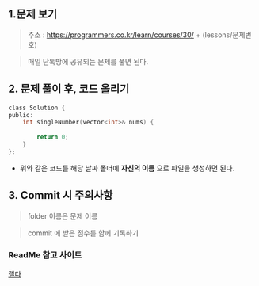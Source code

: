 ## 1.문제 보기

> 주소 : https://programmers.co.kr/learn/courses/30/ + (lessons/문제번호)

> 매일 단톡방에 공유되는 문제를 풀면 된다.

## 2. 문제 풀이 후, 코드 올리기

```c
class Solution {
public:
    int singleNumber(vector<int>& nums) {
        
        return 0;
    }
};
```

* 위와 같은 코드를 해당 날짜 폴더에 **자신의 이름** 으로 파일을 생성하면 된다.

## 3. Commit 시 주의사항

> folder 이름은 문제 이름

> commit 에 받은 점수를 함께 기록하기





### ReadMe 참고 사이트 

[젤다](https://github.com/sejong-interface/Interface_Manual/wiki/Git-%EC%8B%9C%EC%9E%91%ED%95%98%EA%B8%B0%233-README.md-%ED%8C%8C%EC%9D%BC-%EC%9E%91%EC%84%B1%ED%95%98%EA%B8%B0%21)
